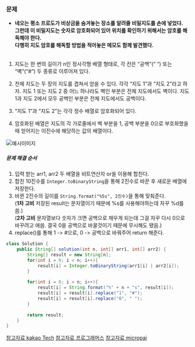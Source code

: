 ### 문제
* **네오는 평소 프로도가 비상금을 숨겨놓는 장소를 알려줄 비밀지도를 손에 넣었다. <br/>그런데 이 비밀지도는 숫자로 암호화되어 있어 위치를 확인하기 위해서는 암호를 해독해야 한다. <br/>다행히 지도 암호를 해독할 방법을 적어놓은 메모도 함께 발견했다.**
<br/><br/>
1. 지도는 한 변의 길이가 n인 정사각형 배열 형태로, 각 칸은 “공백”(“ “) 또는 “벽”(“#”) 두 종류로 이루어져 있다.

2. 전체 지도는 두 장의 지도를 겹쳐서 얻을 수 있다. 각각 “지도 1”과 “지도 2”라고 하자. 지도 1 또는 지도 2 중 어느 하나라도 벽인 부분은 전체 지도에서도 벽이다. 지도 1과 지도 2에서 모두 공백인 부분은 전체 지도에서도 공백이다.

3. “지도 1”과 “지도 2”는 각각 정수 배열로 암호화되어 있다.

4. 암호화된 배열은 지도의 각 가로줄에서 벽 부분을 1, 공백 부분을 0으로 부호화했을 때 얻어지는 이진수에 해당하는 값의 배열이다.

![예시이미지](http://t1.kakaocdn.net/welcome2018/secret8.png)


##### 문제 해결 순서
1. 입력 받는 arr1, arr2 두 배열을 비트연산자 or을 이용해 합친다.
2. 합친 10진수를 `Integer.toBinaryString`을 통해 2진수로 바꾼 후 새로운 배열에 저장한다.
3. 바뀐 2진수의 길이를 `String.format("%5s", 2진수)`을 통해 맞춰준다. 
<br/>(**1차 고비** 저장된 result는 문자열이기 때문에 %s를 사용해야하는데 자꾸 %d를 씀.)
<br/>(**2차 고비** 문자열보다 숫자가 크면 공백으로 채우게 되는데 그걸 자꾸 다시 0으로 바꾸려고 애씀. 결국 0을 공백으로 바꿀것이기 때문에 무시해도 됐음.)
4. replace()를 통해 1 -> #으로, 0 -> 공백으로 바꿔주어 return 해준다.


```java
class Solution {
    public String[] solution(int n, int[] arr1, int[] arr2) {
        String[] result = new String[n];
        for(int i = 0; i < n; i++){
            result[i] = Integer.toBinaryString(arr1[i] | arr2[i]);
        }
        
        for(int i = 0; i < n; i++){
            result[i] = String.format("%" + n + "s", result[i]);
            result[i] = result[i].replace("1", "#");
            result[i] = result[i].replace("0", " ");
        }
                                   
        return result;
    }
}
```

[참고자료 kakao Tech](https://tech.kakao.com/2017/09/27/kakao-blind-recruitment-round-1/)
[참고자료 프로그래머스](https://programmers.co.kr/)
[참고자료 micropai](https://micropai.tistory.com/48)
